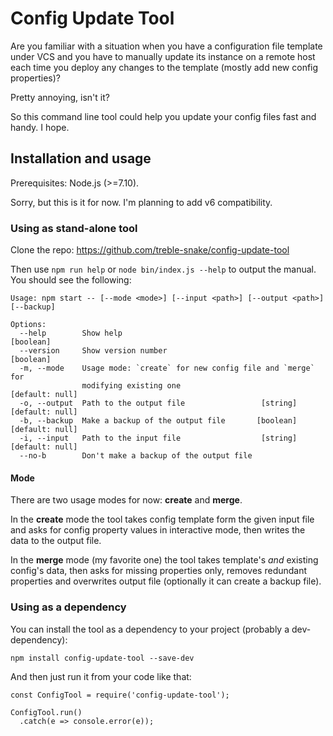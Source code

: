 # Config Update Tool

Are you familiar with a situation when you have a configuration file template under VCS and you have to manually update its instance on a remote host each time you deploy any changes to the template (mostly add new config properties)?

Pretty annoying, isn't it?

So this command line tool could help you update your config files fast and handy. I hope.

## Installation and usage 
Prerequisites: Node.js (>=7.10).

Sorry, but this is it for now. I'm planning to add v6 compatibility.

### Using as stand-alone tool
Clone the repo: https://github.com/treble-snake/config-update-tool

Then use `npm run help` or `node bin/index.js --help` to output the manual.
You should see the following: 
```
Usage: npm start -- [--mode <mode>] [--input <path>] [--output <path>] [--backup]

Options:
  --help        Show help                                              [boolean]
  --version     Show version number                                    [boolean]
  -m, --mode    Usage mode: `create` for new config file and `merge` for
                modifying existing one                           [default: null]
  -o, --output  Path to the output file                 [string] [default: null]
  -b, --backup  Make a backup of the output file       [boolean] [default: null]
  -i, --input   Path to the input file                  [string] [default: null]
  --no-b        Don't make a backup of the output file
```

#### Mode
There are two usage modes for now: **create** and **merge**.

In the **create** mode the tool takes config template form the given input file and asks for config property values in interactive mode, then writes the data to the output file.

In the **merge** mode (my favorite one) the tool takes template's _and_ existing config's data, then asks for missing properties only, removes redundant properties and overwrites output file (optionally it can create a backup file).

### Using as a dependency

You can install the tool as a dependency to your project (probably a dev-dependency):
```
npm install config-update-tool --save-dev

```

And then just run it from your code like that:
```
const ConfigTool = require('config-update-tool');

ConfigTool.run()
  .catch(e => console.error(e));
```